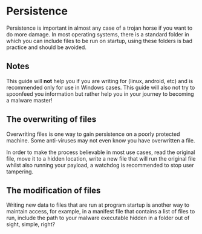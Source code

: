 # Persistence

Persistence is important in almost any case of a trojan horse if you want to do more damage.
In most operating systems, there is a standard folder in which you can include files to be run on startup, using
these folders is bad practice and should be avoided.

## Notes

This guide will **not** help you if you are writing for (linux, android, etc) and is recommended only for use in Windows cases.
This guide will also not try to spoonfeed you information but rather help you in your journey to becoming a malware master!

## The overwriting of files

Overwriting files is one way to gain persistence on a poorly protected machine. Some anti-viruses may not even know you have
overwritten a file. 

In order to make the process believable in most use cases, read the original file, move it to a hidden location, write a new file
that will run the original file whilst also running your payload, a watchdog is recommended to stop user tampering.

## The modification of files

Writing new data to files that are run at program startup is another way to maintain access, for example, in a manifest
file that contains a list of files to run, include the path to your malware executable hidden in a folder out of
sight, simple, right?
